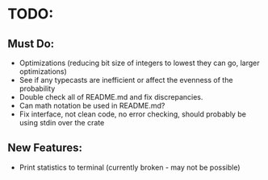 # TODO:

## Must Do:

- Optimizations (reducing bit size of integers to lowest they can go, larger
  optimizations)
- See if any typecasts are inefficient or affect the evenness of the probability
- Double check all of README.md and fix discrepancies.
- Can math notation be used in README.md?
- Fix interface, not clean code, no error checking, should probably be using
  stdin over the crate

## New Features:

- Print statistics to terminal (currently broken - may not be possible)

